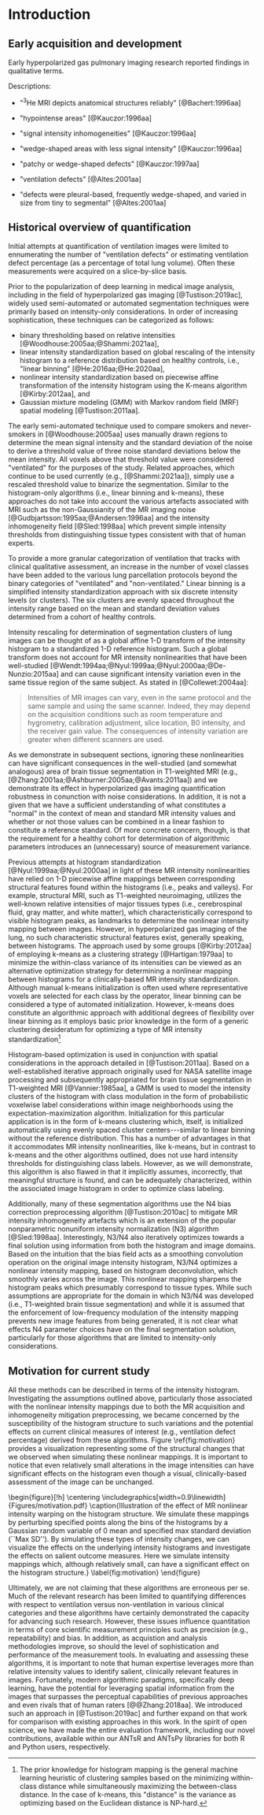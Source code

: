 
# Introduction

## Early acquisition and development

Early hyperpolarized gas pulmonary imaging research reported findings in
qualitative terms.

Descriptions:

* "$^{3}$He MRI depicts anatomical structures reliably" [@Bachert:1996aa]

* "hypointense areas" [@Kauczor:1996aa]

* "signal intensity inhomogeneities" [@Kauczor:1996aa]

* "wedge-shaped areas with less signal intensity" [@Kauczor:1996aa]

* "patchy or wedge-shaped defects" [@Kauczor:1997aa]

* "ventilation defects" [@Altes:2001aa]

* "defects were pleural-based, frequently wedge-shaped, and varied in size from
  tiny to segmental" [@Altes:2001aa]


## Historical overview of quantification

Initial attempts at quantification of ventilation images were limited to
ennumerating the number of "ventilation defects" or estimating ventilation
defect percentage (as a percentage of total lung volume).  Often these
measurements were acquired on a slice-by-slice basis.

Prior to the popularization of deep learning in medical image analysis,
including in the field of hyperpolarized gas imaging [@Tustison:2019ac], widely
used semi-automated or automated segmentation techniques were primarily based on
intensity-only considerations.  In order of increasing sophistication, these
techniques can be categorized as follows:

* binary thresholding based on relative intensities
  [@Woodhouse:2005aa;@Shammi:2021aa],
* linear intensity standardization based on global rescaling of the intensity
  histogram to a reference distribution based on healthy controls, i.e., "linear
  binning" [@He:2016aa;@He:2020aa],
* nonlinear intensity standardization based on piecewise affine transformation
  of the intensity histogram using the K-means algorithm [@Kirby:2012aa], and
* Gaussian mixture modeling (GMM) with Markov random field (MRF) spatial
  modeling [@Tustison:2011aa].

The early semi-automated technique used to compare smokers and never-smokers in
[@Woodhouse:2005aa] uses manually drawn regions to determine the mean signal
intensity and the standard deviation of the noise to derive a threshold value of
three noise standard deviations below the mean intensity.  All voxels above that
threshold value were considered "ventilated" for the purposes of the study.
Related approaches, which continue to be used currently (e.g.,
[@Shammi:2021aa]), simply use a rescaled threshold value to binarize the
segmentation.  Similar to the histogram-only algorithms (i.e., linear binning
and k-means), these approaches do not take into account the various artefacts
associated with MRI such as the non-Gaussianity of the MR imaging noise
[@Gudbjartsson:1995aa;@Andersen:1996aa] and the intensity inhomogeneity field
[@Sled:1998aa] which prevent simple intensity thresholds from distinguishing
tissue types consistent with that of human experts.

To provide a more granular categorization of ventilation that tracks with
clinical qualitative assessment, an increase in the number of voxel classes have
been added to the various lung parcellation protocols beyond the binary
categories of "ventilated" and "non-ventilated."  Linear binning is a simplified
intensity standardization approach with six discrete intensity levels (or
clusters).  The six clusters are evenly spaced throughout the intensity range
based on the mean and standard deviation values determined from a cohort of
healthy controls.

Intensity rescaling for determination of segmentation clusters of lung images
can be thought of as a global affine 1-D transform of the intensity histogram to
a standardized 1-D reference histogram. Such a global transform does not account
for MR intensity nonlinearities that have been well-studied
[@Wendt:1994aa;@Nyul:1999aa;@Nyul:2000aa;@De-Nunzio:2015aa] and can cause
significant intensity variation even in the same tissue region of the same
subject.  As stated in [@Collewet:2004aa]:

> Intensities of MR images can vary, even in the same protocol and the same
> sample and using the same scanner. Indeed, they may depend on the acquisition
> conditions such as room temperature and hygrometry, calibration adjustment,
> slice location, B0 intensity, and the receiver gain value. The consequences of
> intensity variation are greater when different scanners are used.

As we demonstrate in subsequent sections, ignoring these nonlinearities can have
significant consequences in the well-studied (and somewhat analogous) area of
brain tissue segmentation in T1-weighted MRI (e.g.,
[@Zhang:2001aa;@Ashburner:2005aa;@Avants:2011aa]) and we demonstrate its effect
in hyperpolarized gas imaging quantification robustness in conunction with noise
considerations.  In addition, it is not a given that we have a sufficient
understanding of what constitutes a "normal" in the context of mean and standard
MR intensity values and whether or not those values can be combined in a linear
fashion to constitute a reference standard. Of more concrete concern, though, is
that the requirement for a healthy cohort for determination of algorithmic
parameters introduces an (unnecessary) source of measurement variance.

Previous attempts at histogram standardization [@Nyul:1999aa;@Nyul:2000aa] in
light of these MR intensity nonlinearities have relied on 1-D piecewise affine
mappings between corresponding structural features found within the histograms
(i.e., peaks and valleys).  For example, structural MRI, such as T1-weighted
neuroimaging, utilizes the well-known relative intensities of major tissues
types (i.e., cerebrospinal fluid, gray matter, and white matter), which
characteristically correspond to visible histogram peaks, as landmarks to
determine the nonlinear intensity mapping between images. However, in
hyperpolarized gas imaging of the lung, no such characteristic structural
features exist, generally speaking, between histograms.  The approach used by
some groups [@Kirby:2012aa] of employing k-means as a clustering strategy
[@Hartigan:1979aa] to minimize the within-class variance of its intensities can
be viewed as an alternative optimization strategy for determining a nonlinear
mapping between histograms for a clinically-based MR intensity standardization.
Although manual k-means initialization is often used where representative voxels
are selected for each class by the operator, linear binning can be considered a
type of automated initialization.  However, k-means does constitute an
algorithmic approach with additional degrees of flexibility over linear binning
as it employs basic prior knowledge in the form of a generic clustering
desideratum for optimizing a type of MR intensity standardization[^1]

[^1]: The prior knowledge for histogram mapping is the general machine learning
heuristic of clustering samples based on the minimizing within-class distance
while simultaneously maximizing the between-class distance.  In the case of
k-means, this "distance" is the variance as optimizing based on the Euclidean
distance is NP-hard.

Histogram-based optimization is used in conjunction with spatial considerations
in the approach detailed in [@Tustison:2011aa].  Based on a well-established
iterative approach originally used for NASA satellite image processing and
subsequently appropriated for brain tissue segmentation in T1-weighted MRI
[@Vannier:1985aa], a GMM is used to model the intensity clusters of the
histogram with class modulation in the form of probabilistic voxelwise label
considerations within image neighborhoods using the expectation-maximization
algorithm.  Initialization for this particular application is in the form of
k-means clustering which, itself, is initialized automatically using evenly
spaced cluster centers---similar to linear binning without the reference
distribution.  This has a number of advantages in that it accommodates MR
intensity nonlinearities, like k-means, but in contrast to k-means and the other
algorithms outlined, does not use hard intensity thresholds for distinguishing
class labels.  However, as we will demonstrate, this algorithm is also flawed in
that it implicitly assumes, incorrectly, that meaningful structure is found, and
can be adequately characterized, within the associated image histogram in order
to optimize class labeling.

Additionally, many of these segmentation algorithms use the N4 bias correction
preprocessing algorithm [@Tustison:2010ac] to mitigate MR intensity
inhomogeneity artefacts which is an extension of the popular nonparametric
nonuniform intensity normalization (N3) algorithm [@Sled:1998aa]. Interestingly,
N3/N4 also iteratively optimizes towards a final solution using information from
both the histogram and image domains.  Based on the intuition that the bias
field acts as a smoothing convolution operation on the original image intensity
histogram, N3/N4 optimizes a nonlinear intensity mapping, based on
histogram deconvolution, which smoothly varies across the image.  This nonlinear
mapping sharpens the histogram peaks which presumably correspond to tissue
types. While such assumptions are appropriate for the domain in which N3/N4 was
developed (i.e., T1-weighted brain tissue segmentation) and while it is assumed
that the enforcement of low-frequency modulation of the intensity mapping
prevents new image features from being generated, it is not clear what effects
N4 parameter choices have on the final segmentation solution, particularly for
those algorithms that are limited to intensity-only considerations.

## Motivation for current study

All these methods can be described in terms of the intensity histogram. Investigating the assumptions
outlined above, particularly those associated with the nonlinear intensity
mappings due to both the MR acquisition and inhomogeneity mitigation
preprocessing, we became concerned by the susceptibility of the histogram
structure to such variations and the potential effects on current clinical
measures of interest (e.g., ventilation defect percentage) derived from these
algorithms.  Figure \ref{fig:motivation} provides a visualization representing
some of the structural changes that we observed when simulating these nonlinear
mappings.  It is important to notice that even relatively small alterations
in the image intensities can have significant effects on the histogram even
though a visual, clinically-based assessment of the image can be unchanged.

\begin{figure}[!h]
  \centering
  \includegraphics[width=0.9\linewidth]{Figures/motivation.pdf}
    \caption{Illustration of the effect of MR nonlinear intensity
    warping on the histogram structure.  We simulate these mappings by
    perturbing specified points along the bins of the histograms by a
    Gaussian random variable of 0 mean and specified max standard deviation
    (``Max SD'').  By simulating these types of intensity changes,
    we can visualize the effects on the underlying intensity histograms and
    investigate the effects on salient outcome measures.  Here we simulate
    intensity mappings which, although relatively small, can have a significant effect on
    the histogram structure.}
  \label{fig:motivation}
\end{figure}

Ultimately, we are not claiming that these algorithms are erroneous per se. Much
of the relevant research has been limited to quantifying differences with
respect to ventilation versus non-ventilation in various clinical categories and
these algorithms have certainly demonstrated the capacity for advancing such
research.  However, these issues influence quantitation in terms of core
scientific measurement principles such as precision (e.g., repeatability) and
bias.  In addition, as acquistion and analysis methodologies improve, so should
the level of sophistication and performance of the measurement tools. In
evaluating and assessing these algorithms, it is important to note that human
expertise leverages more than relative intensity values to identify salient,
clinically relevant features in images. Fortunately, modern algorithmic
paradigms, specifically deep learning, have the potential for leveraging spatial
information from the images that surpasses the perceptual capabilities of
previous approaches and even rivals that of human raters [@@Zhang:2018aa].  We
introduced such an approach in [@Tustison:2019ac] and further expand on that
work for comparison with existing approaches in this work.  In the spirit of
open science, we have made the entire evaluation framework, including our novel
contributions, available within our ANTsR and ANTsPy libraries for both R and
Python users, respectively.







